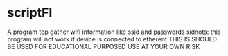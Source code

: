 # scriptFI
A program top gather wifi information like ssid and passwords 
sidnots: this program will not work if device is connected to etherent
THIS IS SHOULD BE USED FOR EDUCATIONAL PURPOSED USE AT YOUR OWN RISK
